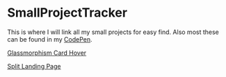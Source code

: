 # SmallProjectTracker
This is where I will link all my small projects for easy find. Also most these can be found in my [CodePen](https://codepen.io/vent2).

[Glassmorphism Card Hover](https://github.com/Vent2/glassmorphismCardHover.git)

[Split Landing Page](https://github.com/Vent2/splitLandingPage.git)
